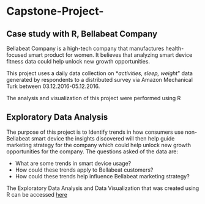 # Capstone-Project-
## Case study with R,  Bellabeat Company 
Bellabeat Company is a high-tech company that manufactures health-focused smart product for women. It believes that analyzing smart device fitness data could help unlock new growth opportunities.

This project uses a daily data collection on **activities, sleep, weight*" data generated by respondents to a distributed survey via Amazon Mechanical Turk between 03.12.2016-05.12.2016.

The analysis and visualization of this project were performed using R

## Exploratory Data Analysis
The purpose of this project is to Identify trends in how consumers use non-Bellabeat smart device the insights discovered will then help guide
marketing strategy for the company which could help unlock new growth opportunities for the company.
The questions asked of the data are:
* What are some trends in smart device usage?
* How could these trends apply to Bellabeat customers?
* How could these trends help influence Bellabeat marketing strategy?

The Exploratory Data Analysis and  Data Visualization that was created using R can be accessed [here](https://github.com/Darexboy/Capstone-Project-/blob/39a10b638bb71e6beb34d228a0efb4fd2d40fec5/Exploratory%20Analysis.pdf)
